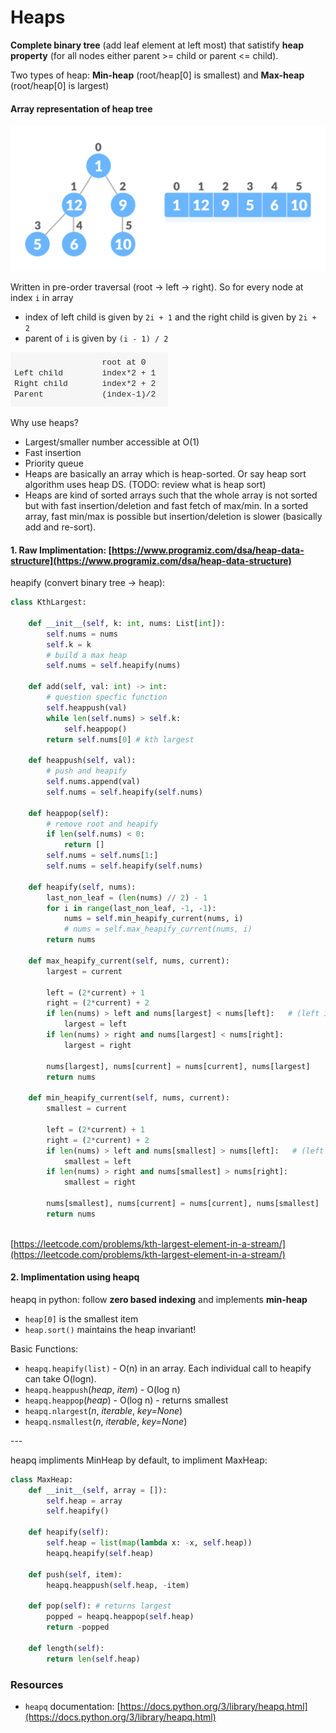 # Heaps

**Complete binary tree** (add leaf element at left most) that satistify **heap property** (for all nodes either parent >= child or parent <= child).&#x20;

Two types of heap: **Min-heap** (root/heap\[0] is smallest) and **Max-heap** (root/heap\[0] is largest)

#### Array representation of heap tree

![](<../.gitbook/assets/image (8).png>)

Written in pre-order traversal (root -> left -> right). So for every node at index `i` in array

* index of left child is given by `2i + 1` and the right child is given by `2i + 2`&#x20;
* parent of `i` is given by `(i - 1) / 2`&#x20;

![](<../.gitbook/assets/image (1).png>)

&#x20;

Why use heaps?

* Largest/smaller number accessible at O(1)
* Fast insertion
* Priority queue
* Heaps are basically an array which is heap-sorted. Or say heap sort algorithm uses heap DS. (TODO: review what is heap sort)
* Heaps are kind of sorted arrays such that the whole array is not sorted but with fast insertion/deletion and fast fetch of max/min. In a sorted array, fast min/max is possible but insertion/deletion is slower (basically add and re-sort).&#x20;

#### 1. Raw Implimentation: [https://www.programiz.com/dsa/heap-data-structure](https://www.programiz.com/dsa/heap-data-structure)

heapify (convert binary tree -> heap):

```python
class KthLargest: 

    def __init__(self, k: int, nums: List[int]):
        self.nums = nums
        self.k = k
        # build a max heap
        self.nums = self.heapify(nums)

    def add(self, val: int) -> int:
        # question specfic function
        self.heappush(val)
        while len(self.nums) > self.k:
            self.heappop()
        return self.nums[0] # kth largest

    def heappush(self, val):
        # push and heapify
        self.nums.append(val)
        self.nums = self.heapify(self.nums)

    def heappop(self):
        # remove root and heapify
        if len(self.nums) < 0:
            return []
        self.nums = self.nums[1:]
        self.nums = self.heapify(self.nums)

    def heapify(self, nums):
        last_non_leaf = (len(nums) // 2) - 1
        for i in range(last_non_leaf, -1, -1):
            nums = self.min_heapify_current(nums, i)
            # nums = self.max_heapify_current(nums, i)
        return nums

    def max_heapify_current(self, nums, current):
        largest = current

        left = (2*current) + 1 
        right = (2*current) + 2
        if len(nums) > left and nums[largest] < nums[left]:   # (left index exists) and (left larger) 
            largest = left
        if len(nums) > right and nums[largest] < nums[right]:
            largest = right
        
        nums[largest], nums[current] = nums[current], nums[largest]
        return nums
    
    def min_heapify_current(self, nums, current):
        smallest = current

        left = (2*current) + 1 
        right = (2*current) + 2
        if len(nums) > left and nums[smallest] > nums[left]:   # (left index exists) and (left smaller) 
            smallest = left
        if len(nums) > right and nums[smallest] > nums[right]:
            smallest = right
        
        nums[smallest], nums[current] = nums[current], nums[smallest]
        return nums
        

```

[https://leetcode.com/problems/kth-largest-element-in-a-stream/](https://leetcode.com/problems/kth-largest-element-in-a-stream/)

#### 2. Implimentation using heapq

heapq in python: follow **zero based indexing** and implements **min-heap**

* `heap[0]` is the smallest item
* `heap.sort()` maintains the heap invariant!

Basic Functions:

* `heapq.heapify(list)` - O(n) in an array. Each individual call to heapify can take O(logn).
* `heapq.heappush`(_heap_, _item_) - O(log n)
* `heapq.heappop`(_heap_)   - O(log n) - returns smallest&#x20;
* `heapq.nlargest`(_n_, _iterable_, _key=None_)
* `heapq.nsmallest`(_n_, _iterable_, _key=None_)

\---&#x20;

heapq impliments MinHeap by default, to impliment MaxHeap:

```python
class MaxHeap: 
    def __init__(self, array = []):
        self.heap = array
        self.heapify()
        
    def heapify(self):
        self.heap = list(map(lambda x: -x, self.heap))
        heapq.heapify(self.heap)

    def push(self, item):
        heapq.heappush(self.heap, -item)
        
    def pop(self): # returns largest
        popped = heapq.heappop(self.heap)
        return -popped
    
    def length(self):
        return len(self.heap)
```

### Resources

* `heapq` documentation: [https://docs.python.org/3/library/heapq.html](https://docs.python.org/3/library/heapq.html)
